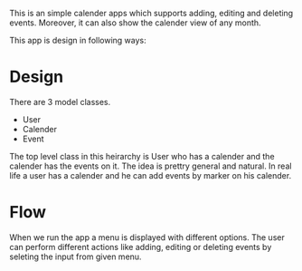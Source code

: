 This is an simple calender apps which supports adding, editing and deleting events. Moreover, it can also show the calender view of any month.

This app is design in following ways:
<h1>Design</h1>

There are 3 model classes.
<ul>
  <li>User</li>
  <li>Calender</li>
  <li>Event</li>
</ul>

The top level class in this heirarchy is User who has a calender and the calender has the events on it. The idea is prettry general and natural. In real life a user has a calender and he can add events by marker on his calender.

<h1>Flow</h1>

When we run the app a menu is displayed with different options. The user can perform different actions like adding, editing or deleting events by seleting the input from given menu.
